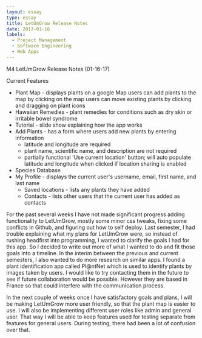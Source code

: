 ```yaml
---
layout: essay
type: essay
title: LetUmGrow Release Notes
date: 2017-01-16
labels:
  - Project Management
  - Software Engineering
  - Web Apps
---
```


<!-- <img class="ui centered image" src="../images/blue-brain.jpg"> -->

M4 LetUmGrow Release Notes (01-16-17)

Current Features
- Plant Map - displays plants on a google Map
  users can add plants to the map by clicking on the map
  users can move existing plants by clicking and dragging on plant icons
- Hawaiian Remedies - plant remedies for conditions such as dry skin or irritable bowel syndrome
- Tutorial - slide show explaining how the app works
- Add Plants - has a form where users add new plants by entering information
  - latitude and longitude are required
  - plant name, scientific name, and description are not required
  - partially functional 'Use current location' button; will auto populate latitude and longitude when clicked if location sharing is enabled
- Species Database
- My Profile - displays the current user's username, email, first name, and last name
  - Saved locations - lists any plants they have added
  - Contacts - lists other users that the current user has added as contacts
  

For the past several weeks I have not made significant progress adding functionality to LetUmGrow, mostly some minor css tweaks, fixing some conflicts in Github, and figuring out how to self deploy. Last semester, I had trouble explaining what my plans for LetUmGrow were, so instead of rushing headfirst into programming, I wanted to clarify the goals I had for this app. So I decided to write out more of what I wanted to do and fit those goals into a timeline. In the interim between the previous and current semesters, I also wanted to do more research on similar apps. I found a plant identification app called Pl@ntNet which is used to identify plants by images taken by users. I would like to try contacting them in the future to see if future collaboration would be possible. However they are based in France so that could interfere with the communication process.

In the next couple of weeks once I have satisfactory goals and plans, I will be making LetUmGrow more user friendly, so that the plant map is easier to use. I will also be implementing different user roles like admin and general user. That way I will be able to keep features used for testing separate from features for general users. During testing, there had been a lot of confusion over that.
